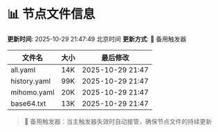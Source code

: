# 📊 节点文件信息

**更新时间**: 2025-10-29 21:47:49 北京时间
**更新方式**: 🔄 备用触发器

| 文件名 | 大小 | 最后修改 |
|--------|------|----------|
| all.yaml | 14K | 2025-10-29 21:47 |
| history.yaml | 99K | 2025-10-29 21:47 |
| mihomo.yaml | 20K | 2025-10-29 21:47 |
| base64.txt | 13K | 2025-10-29 21:47 |

> 🔄 备用触发器：当主触发器失效时自动接管，确保节点文件的持续更新
